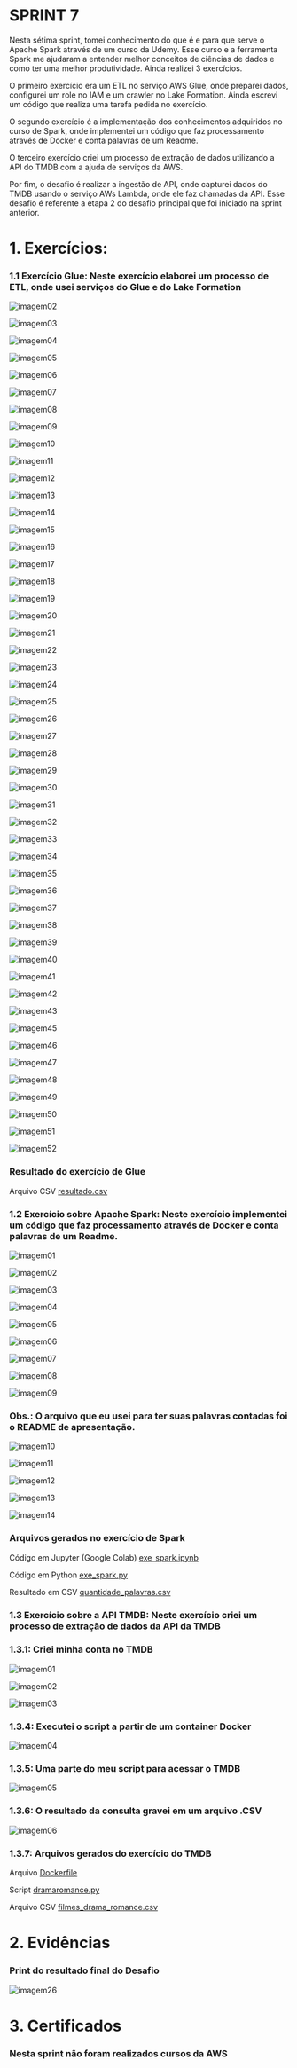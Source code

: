 # SPRINT 7

Nesta sétima sprint, tomei conhecimento do que é e para que serve o Apache Spark através de um curso da Udemy. Esse curso e a ferramenta Spark me ajudaram a entender melhor conceitos de ciências de dados e como ter uma melhor produtividade. Ainda realizei 3 exercícios.  

O primeiro exercício era um ETL no serviço AWS Glue, onde preparei dados, configurei um role no IAM e um crawler no Lake Formation. Ainda escrevi um código que realiza uma tarefa pedida no exercício.

O segundo exercício é a implementação dos conhecimentos adquiridos no curso de Spark, onde implementei um código que faz processamento através de Docker e conta palavras de um Readme.

O terceiro exercício criei um processo de extração de dados utilizando a API do TMDB com a ajuda de serviços da AWS.

Por fim, o desafio é realizar a ingestão de API, onde capturei dados do TMDB usando o serviço AWs Lambda, onde ele faz chamadas da API. Esse desafio é referente a etapa 2 do desafio principal que foi iniciado na sprint anterior.


# 1. Exercícios:

### 1.1 Exercício Glue: Neste exercício elaborei um processo de ETL, onde usei serviços do Glue e do Lake Formation

![imagem02](/Sprint%207/EVIDENCIAS/EVIDENCIAS_EXE_GLUE/img02.png)

![imagem03](/Sprint%207/EVIDENCIAS/EVIDENCIAS_EXE_GLUE/img03.png)

![imagem04](/Sprint%207/EVIDENCIAS/EVIDENCIAS_EXE_GLUE/img04.png)

![imagem05](/Sprint%207/EVIDENCIAS/EVIDENCIAS_EXE_GLUE/img05.png)

![imagem06](/Sprint%207/EVIDENCIAS/EVIDENCIAS_EXE_GLUE/img06.png)

![imagem07](/Sprint%207/EVIDENCIAS/EVIDENCIAS_EXE_GLUE/img07.png)

![imagem08](/Sprint%207/EVIDENCIAS/EVIDENCIAS_EXE_GLUE/img08.png)

![imagem09](/Sprint%207/EVIDENCIAS/EVIDENCIAS_EXE_GLUE/img09.png)

![imagem10](/Sprint%207/EVIDENCIAS/EVIDENCIAS_EXE_GLUE/img10.png)

![imagem11](/Sprint%207/EVIDENCIAS/EVIDENCIAS_EXE_GLUE/img11.png)

![imagem12](/Sprint%207/EVIDENCIAS/EVIDENCIAS_EXE_GLUE/img12.png)

![imagem13](/Sprint%207/EVIDENCIAS/EVIDENCIAS_EXE_GLUE/img13.png)

![imagem14](/Sprint%207/EVIDENCIAS/EVIDENCIAS_EXE_GLUE/img14.png)

![imagem15](/Sprint%207/EVIDENCIAS/EVIDENCIAS_EXE_GLUE/img15.png)

![imagem16](/Sprint%207/EVIDENCIAS/EVIDENCIAS_EXE_GLUE/img16.png)

![imagem17](/Sprint%207/EVIDENCIAS/EVIDENCIAS_EXE_GLUE/img17.png)

![imagem18](/Sprint%207/EVIDENCIAS/EVIDENCIAS_EXE_GLUE/img18.png)

![imagem19](/Sprint%207/EVIDENCIAS/EVIDENCIAS_EXE_GLUE/img19.png)

![imagem20](/Sprint%207/EVIDENCIAS/EVIDENCIAS_EXE_GLUE/img20.png)

![imagem21](/Sprint%207/EVIDENCIAS/EVIDENCIAS_EXE_GLUE/img21.png)

![imagem22](/Sprint%207/EVIDENCIAS/EVIDENCIAS_EXE_GLUE/img22.png)

![imagem23](/Sprint%207/EVIDENCIAS/EVIDENCIAS_EXE_GLUE/img23.png)

![imagem24](/Sprint%207/EVIDENCIAS/EVIDENCIAS_EXE_GLUE/img24.png)

![imagem25](/Sprint%207/EVIDENCIAS/EVIDENCIAS_EXE_GLUE/img25.png)

![imagem26](/Sprint%207/EVIDENCIAS/EVIDENCIAS_EXE_GLUE/img26.png)

![imagem27](/Sprint%207/EVIDENCIAS/EVIDENCIAS_EXE_GLUE/img27.png)

![imagem28](/Sprint%207/EVIDENCIAS/EVIDENCIAS_EXE_GLUE/img28.png)

![imagem29](/Sprint%207/EVIDENCIAS/EVIDENCIAS_EXE_GLUE/img29.png)

![imagem30](/Sprint%207/EVIDENCIAS/EVIDENCIAS_EXE_GLUE/img30.png)

![imagem31](/Sprint%207/EVIDENCIAS/EVIDENCIAS_EXE_GLUE/img31.png)

![imagem32](/Sprint%207/EVIDENCIAS/EVIDENCIAS_EXE_GLUE/img32.png)

![imagem33](/Sprint%207/EVIDENCIAS/EVIDENCIAS_EXE_GLUE/img33.png)

![imagem34](/Sprint%207/EVIDENCIAS/EVIDENCIAS_EXE_GLUE/img34.png)

![imagem35](/Sprint%207/EVIDENCIAS/EVIDENCIAS_EXE_GLUE/img35.png)

![imagem36](/Sprint%207/EVIDENCIAS/EVIDENCIAS_EXE_GLUE/img36.png)

![imagem37](/Sprint%207/EVIDENCIAS/EVIDENCIAS_EXE_GLUE/img37.png)

![imagem38](/Sprint%207/EVIDENCIAS/EVIDENCIAS_EXE_GLUE/img38.png)

![imagem39](/Sprint%207/EVIDENCIAS/EVIDENCIAS_EXE_GLUE/img39.png)

![imagem40](/Sprint%207/EVIDENCIAS/EVIDENCIAS_EXE_GLUE/img40.png)

![imagem41](/Sprint%207/EVIDENCIAS/EVIDENCIAS_EXE_GLUE/img41.png)

![imagem42](/Sprint%207/EVIDENCIAS/EVIDENCIAS_EXE_GLUE/img42.png)

![imagem43](/Sprint%207/EVIDENCIAS/EVIDENCIAS_EXE_GLUE/img43.png)

![imagem45](/Sprint%207/EVIDENCIAS/EVIDENCIAS_EXE_GLUE/img45.png)

![imagem46](/Sprint%207/EVIDENCIAS/EVIDENCIAS_EXE_GLUE/img46.png)

![imagem47](/Sprint%207/EVIDENCIAS/EVIDENCIAS_EXE_GLUE/img47.png)

![imagem48](/Sprint%207/EVIDENCIAS/EVIDENCIAS_EXE_GLUE/img48.png)

![imagem49](/Sprint%207/EVIDENCIAS/EVIDENCIAS_EXE_GLUE/img49.png)

![imagem50](/Sprint%207/EVIDENCIAS/EVIDENCIAS_EXE_GLUE/img50.png)

![imagem51](/Sprint%207/EVIDENCIAS/EVIDENCIAS_EXE_GLUE/img51.png)

![imagem52](/Sprint%207/EVIDENCIAS/EVIDENCIAS_EXE_GLUE/img52.png)

### Resultado do exercício de Glue

Arquivo CSV [resultado.csv](/Sprint%207/EXERCICIOS/EXE_GLUE/resultado.csv)

### 1.2 Exercício sobre Apache Spark: Neste exercício implementei um código que faz processamento através de Docker e conta palavras de um Readme.

![imagem01](/Sprint%207/EVIDENCIAS/EVIDENCIAS_EXE_SPARK/img01.png)

![imagem02](/Sprint%207/EVIDENCIAS/EVIDENCIAS_EXE_SPARK/img02.png)

![imagem03](/Sprint%207/EVIDENCIAS/EVIDENCIAS_EXE_SPARK/img03.png)

![imagem04](/Sprint%207/EVIDENCIAS/EVIDENCIAS_EXE_SPARK/img04.png)

![imagem05](/Sprint%207/EVIDENCIAS/EVIDENCIAS_EXE_SPARK/img05.png)

![imagem06](/Sprint%207/EVIDENCIAS/EVIDENCIAS_EXE_SPARK/img06.png)

![imagem07](/Sprint%207/EVIDENCIAS/EVIDENCIAS_EXE_SPARK/img07.png)

![imagem08](/Sprint%207/EVIDENCIAS/EVIDENCIAS_EXE_SPARK/img08.png)

![imagem09](/Sprint%207/EVIDENCIAS/EVIDENCIAS_EXE_SPARK/img09.png)

### Obs.: O arquivo que eu usei para ter suas palavras contadas foi o README de apresentação. 

![imagem10](/Sprint%207/EVIDENCIAS/EVIDENCIAS_EXE_SPARK/img10.png)

![imagem11](/Sprint%207/EVIDENCIAS/EVIDENCIAS_EXE_SPARK/img11.png)

![imagem12](/Sprint%207/EVIDENCIAS/EVIDENCIAS_EXE_SPARK/img12.png)

![imagem13](/Sprint%207/EVIDENCIAS/EVIDENCIAS_EXE_SPARK/img13.png)

![imagem14](/Sprint%207/EVIDENCIAS/EVIDENCIAS_EXE_SPARK/img14.png)

### Arquivos gerados no exercício de Spark

Código em Jupyter (Google Colab) [exe_spark.ipynb](/Sprint%207/EXERCICIOS/EXE_SPARK_COLAB/exe_spark.ipynb)

Código em Python [exe_spark.py](/Sprint%207/EXERCICIOS/EXE_SPARK_COLAB/exe_spark.py)

Resultado em CSV [quantidade_palavras.csv](/Sprint%207/EXERCICIOS/EXE_SPARK_COLAB/quantidade_palavras.csv)


### 1.3 Exercício sobre a API TMDB: Neste exercício criei um processo de extração de dados da API da TMDB

### 1.3.1:  Criei minha conta no TMDB

![imagem01](/Sprint%207/EVIDENCIAS/EVIDENCIAS_EXE_TMDB/img01.png)

![imagem02](/Sprint%207/EVIDENCIAS/EVIDENCIAS_EXE_TMDB/img02.png)

![imagem03](/Sprint%207/EVIDENCIAS/EVIDENCIAS_EXE_TMDB/img03.png)

### 1.3.4:  Executei o script a partir de um container Docker

![imagem04](/Sprint%207/EVIDENCIAS/EVIDENCIAS_EXE_TMDB/img04.png)

### 1.3.5:  Uma parte do meu script para acessar o TMDB

![imagem05](/Sprint%207/EVIDENCIAS/EVIDENCIAS_EXE_TMDB/img05.png)

### 1.3.6:  O resultado da consulta gravei em um arquivo .CSV

![imagem06](/Sprint%207/EVIDENCIAS/EVIDENCIAS_EXE_TMDB/img06.png)

### 1.3.7: Arquivos gerados do exercício do TMDB

Arquivo [Dockerfile](/Sprint%207/EXERCICIOS/EXE_TMDB/Dockerfile)

Script [dramaromance.py](/Sprint%207/EXERCICIOS/EXE_TMDB/dramaromance.py)

Arquivo CSV [filmes_drama_romance.csv](/Sprint%207/EXERCICIOS/EXE_TMDB/filmes_drama_romance.csv)

# 2. Evidências

### Print do resultado final do Desafio

![imagem26](/Sprint%207/EVIDENCIAS/EVIDENCIAS_DESAFIO/img26.png)

# 3. Certificados

### Nesta sprint não foram realizados cursos da AWS



